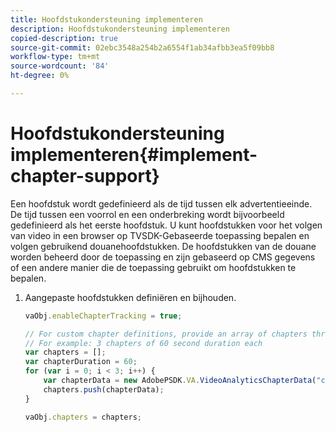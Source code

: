 ```yaml
---
title: Hoofdstukondersteuning implementeren
description: Hoofdstukondersteuning implementeren
copied-description: true
source-git-commit: 02ebc3548a254b2a6554f1ab34afbb3ea5f09bb8
workflow-type: tm+mt
source-wordcount: '84'
ht-degree: 0%

---
```


# Hoofdstukondersteuning implementeren{#implement-chapter-support}

Een hoofdstuk wordt gedefinieerd als de tijd tussen elk advertentieeinde. De tijd tussen een voorrol en een onderbreking wordt bijvoorbeeld gedefinieerd als het eerste hoofdstuk. U kunt hoofdstukken voor het volgen van video in een browser op TVSDK-Gebaseerde toepassing bepalen en volgen gebruikend douanehoofdstukken. De hoofdstukken van de douane worden beheerd door de toepassing en zijn gebaseerd op CMS gegevens of een andere manier die de toepassing gebruikt om hoofdstukken te bepalen.

1. Aangepaste hoofdstukken definiëren en bijhouden.

   ```js
   vaObj.enableChapterTracking = true; 
   
   // For custom chapter definitions, provide an array of chapters through the metadata: 
   // For example: 3 chapters of 60 second duration each 
   var chapters = []; 
   var chapterDuration = 60; 
   for (var i = 0; i < 3; i++) { 
       var chapterData = new AdobePSDK.VA.VideoAnalyticsChapterData("chapter_" + (i+1), i * chapterDuration, chapterDuration, (i+1)); 
       chapters.push(chapterData); 
   } 
   
   vaObj.chapters = chapters;
   ```
